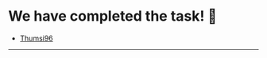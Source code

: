 # We have completed the task! :raised_hands:

- [Thumsi96](https://thumsi96.github.io/My-Site/)

---------------------------------------------------------------------------
